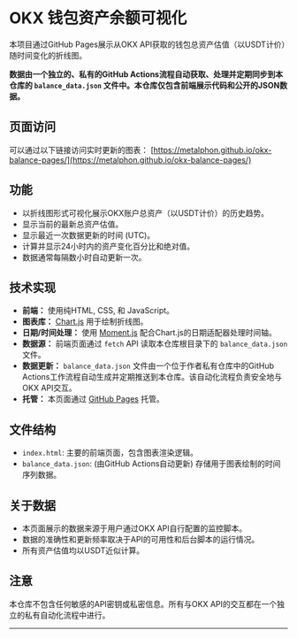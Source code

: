 # OKX 钱包资产余额可视化

本项目通过GitHub Pages展示从OKX API获取的钱包总资产估值（以USDT计价）随时间变化的折线图。

**数据由一个独立的、私有的GitHub Actions流程自动获取、处理并定期同步到本仓库的 `balance_data.json` 文件中。本仓库仅包含前端展示代码和公开的JSON数据。**

## 页面访问

可以通过以下链接访问实时更新的图表：
[https://metalphon.github.io/okx-balance-pages/](https://metalphon.github.io/okx-balance-pages/)  

## 功能

*   以折线图形式可视化展示OKX账户总资产（以USDT计价）的历史趋势。
*   显示当前的最新总资产估值。
*   显示最近一次数据更新的时间 (UTC)。
*   计算并显示24小时内的资产变化百分比和绝对值。
*   数据通常每隔数小时自动更新一次。

## 技术实现

*   **前端：** 使用纯HTML, CSS, 和 JavaScript。
*   **图表库：** [Chart.js](https://www.chartjs.org/) 用于绘制折线图。
*   **日期/时间处理：** 使用 [Moment.js](https://momentjs.com/，根据实际使用) 配合Chart.js的日期适配器处理时间轴。
*   **数据源：** 前端页面通过 `fetch` API 读取本仓库根目录下的 `balance_data.json` 文件。
*   **数据更新：** `balance_data.json` 文件由一个位于作者私有仓库中的GitHub Actions工作流程自动生成并定期推送到本仓库。该自动化流程负责安全地与OKX API交互。
*   **托管：** 本页面通过 [GitHub Pages](https://pages.github.com/) 托管。

## 文件结构

*   `index.html`: 主要的前端页面，包含图表渲染逻辑。
*   `balance_data.json`: (由GitHub Actions自动更新) 存储用于图表绘制的时间序列数据。

## 关于数据

*   本页面展示的数据来源于用户通过OKX API自行配置的监控脚本。
*   数据的准确性和更新频率取决于API的可用性和后台脚本的运行情况。
*   所有资产估值均以USDT近似计算。

## 注意

本仓库不包含任何敏感的API密钥或私密信息。所有与OKX API的交互都在一个独立的私有自动化流程中进行。

---
